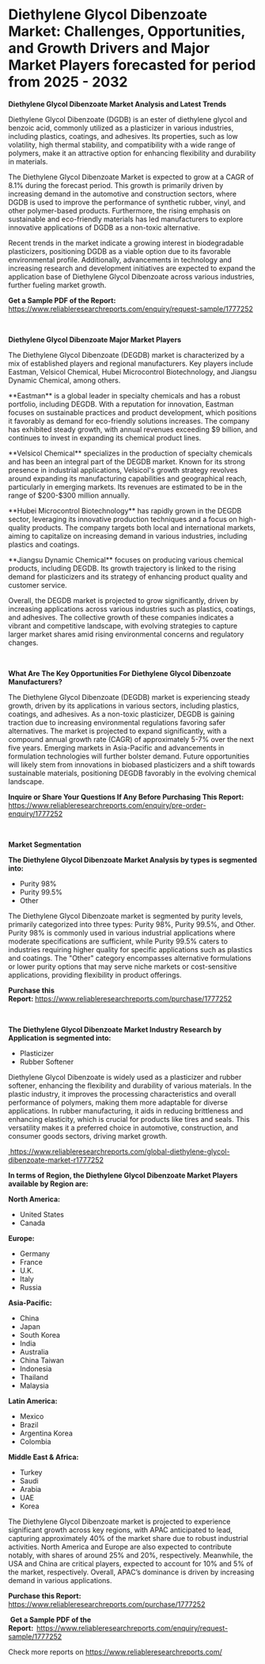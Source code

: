 <p><h1>Diethylene Glycol Dibenzoate Market: Challenges, Opportunities, and Growth Drivers and Major Market Players forecasted for period from 2025 - 2032</h1></p><p><strong>Diethylene Glycol Dibenzoate Market Analysis and Latest Trends</strong></p>
<p><p>Diethylene Glycol Dibenzoate (DGDB) is an ester of diethylene glycol and benzoic acid, commonly utilized as a plasticizer in various industries, including plastics, coatings, and adhesives. Its properties, such as low volatility, high thermal stability, and compatibility with a wide range of polymers, make it an attractive option for enhancing flexibility and durability in materials.</p><p>The Diethylene Glycol Dibenzoate Market is expected to grow at a CAGR of 8.1% during the forecast period. This growth is primarily driven by increasing demand in the automotive and construction sectors, where DGDB is used to improve the performance of synthetic rubber, vinyl, and other polymer-based products. Furthermore, the rising emphasis on sustainable and eco-friendly materials has led manufacturers to explore innovative applications of DGDB as a non-toxic alternative.</p><p>Recent trends in the market indicate a growing interest in biodegradable plasticizers, positioning DGDB as a viable option due to its favorable environmental profile. Additionally, advancements in technology and increasing research and development initiatives are expected to expand the application base of Diethylene Glycol Dibenzoate across various industries, further fueling market growth.</p></p>
<p><strong>Get a Sample PDF of the Report:&nbsp;</strong> <a href="https://www.reliableresearchreports.com/enquiry/request-sample/1777252?utm_campaign=2192&utm_medium=2&utm_source=Github&utm_content=ia&utm_term=02032025&utm_id=diethylene-glycol-dibenzoate">https://www.reliableresearchreports.com/enquiry/request-sample/1777252</a></p>
<p>&nbsp;</p>
<p><strong>Diethylene Glycol Dibenzoate Major Market Players</strong></p>
<p><p>The Diethylene Glycol Dibenzoate (DEGDB) market is characterized by a mix of established players and regional manufacturers. Key players include Eastman, Velsicol Chemical, Hubei Microcontrol Biotechnology, and Jiangsu Dynamic Chemical, among others.</p><p>**Eastman** is a global leader in specialty chemicals and has a robust portfolio, including DEGDB. With a reputation for innovation, Eastman focuses on sustainable practices and product development, which positions it favorably as demand for eco-friendly solutions increases. The company has exhibited steady growth, with annual revenues exceeding $9 billion, and continues to invest in expanding its chemical product lines.</p><p>**Velsicol Chemical** specializes in the production of specialty chemicals and has been an integral part of the DEGDB market. Known for its strong presence in industrial applications, Velsicol's growth strategy revolves around expanding its manufacturing capabilities and geographical reach, particularly in emerging markets. Its revenues are estimated to be in the range of $200-$300 million annually.</p><p>**Hubei Microcontrol Biotechnology** has rapidly grown in the DEGDB sector, leveraging its innovative production techniques and a focus on high-quality products. The company targets both local and international markets, aiming to capitalize on increasing demand in various industries, including plastics and coatings.</p><p>**Jiangsu Dynamic Chemical** focuses on producing various chemical products, including DEGDB. Its growth trajectory is linked to the rising demand for plasticizers and its strategy of enhancing product quality and customer service.</p><p>Overall, the DEGDB market is projected to grow significantly, driven by increasing applications across various industries such as plastics, coatings, and adhesives. The collective growth of these companies indicates a vibrant and competitive landscape, with evolving strategies to capture larger market shares amid rising environmental concerns and regulatory changes.</p></p>
<p>&nbsp;</p>
<p><strong>What Are The Key Opportunities For Diethylene Glycol Dibenzoate Manufacturers?</strong></p>
<p><p>The Diethylene Glycol Dibenzoate (DEGDB) market is experiencing steady growth, driven by its applications in various sectors, including plastics, coatings, and adhesives. As a non-toxic plasticizer, DEGDB is gaining traction due to increasing environmental regulations favoring safer alternatives. The market is projected to expand significantly, with a compound annual growth rate (CAGR) of approximately 5-7% over the next five years. Emerging markets in Asia-Pacific and advancements in formulation technologies will further bolster demand. Future opportunities will likely stem from innovations in biobased plasticizers and a shift towards sustainable materials, positioning DEGDB favorably in the evolving chemical landscape.</p></p>
<p><strong>Inquire or Share Your Questions If Any Before Purchasing This Report:</strong> <a href="https://www.reliableresearchreports.com/enquiry/pre-order-enquiry/1777252?utm_campaign=2192&utm_medium=2&utm_source=Github&utm_content=ia&utm_term=02032025&utm_id=diethylene-glycol-dibenzoate">https://www.reliableresearchreports.com/enquiry/pre-order-enquiry/1777252</a></p>
<p>&nbsp;</p>
<p><strong>Market Segmentation</strong></p>
<p><strong>The Diethylene Glycol Dibenzoate Market Analysis by types is segmented into:</strong></p>
<p><ul><li>Purity 98%</li><li>Purity 99.5%</li><li>Other</li></ul></p>
<p><p>The Diethylene Glycol Dibenzoate market is segmented by purity levels, primarily categorized into three types: Purity 98%, Purity 99.5%, and Other. Purity 98% is commonly used in various industrial applications where moderate specifications are sufficient, while Purity 99.5% caters to industries requiring higher quality for specific applications such as plastics and coatings. The "Other" category encompasses alternative formulations or lower purity options that may serve niche markets or cost-sensitive applications, providing flexibility in product offerings.</p></p>
<p><strong>Purchase this Report:&nbsp;</strong><a href="https://www.reliableresearchreports.com/purchase/1777252?utm_campaign=2192&utm_medium=2&utm_source=Github&utm_content=ia&utm_term=02032025&utm_id=diethylene-glycol-dibenzoate">https://www.reliableresearchreports.com/purchase/1777252</a></p>
<p>&nbsp;</p>
<p><strong>The Diethylene Glycol Dibenzoate Market Industry Research by Application is segmented into:</strong></p>
<p><ul><li>Plasticizer</li><li>Rubber Softener</li></ul></p>
<p><p>Diethylene Glycol Dibenzoate is widely used as a plasticizer and rubber softener, enhancing the flexibility and durability of various materials. In the plastic industry, it improves the processing characteristics and overall performance of polymers, making them more adaptable for diverse applications. In rubber manufacturing, it aids in reducing brittleness and enhancing elasticity, which is crucial for products like tires and seals. This versatility makes it a preferred choice in automotive, construction, and consumer goods sectors, driving market growth.</p></p>
<p><a href="https://www.reliableresearchreports.com/global-diethylene-glycol-dibenzoate-market-r1777252?utm_campaign=2192&utm_medium=2&utm_source=Github&utm_content=ia&utm_term=02032025&utm_id=diethylene-glycol-dibenzoate">&nbsp;https://www.reliableresearchreports.com/global-diethylene-glycol-dibenzoate-market-r1777252</a></p>
<p><strong>In terms of Region, the Diethylene Glycol Dibenzoate Market Players available by Region are:</strong></p>
<p>
    <p> <strong> North America: </strong>
        <ul>
            <li>United States</li>
            <li>Canada</li>
        </ul>
        </p> 
    <p> <strong> Europe: </strong>
        <ul>
            <li>Germany</li>
            <li>France</li>
            <li>U.K.</li>
            <li>Italy</li>
            <li>Russia</li>
        </ul>
        </p> 
    <p> <strong> Asia-Pacific: </strong>
        <ul>
            <li>China</li>
            <li>Japan</li>
            <li>South Korea</li>
            <li>India</li>
            <li>Australia</li>
            <li>China Taiwan</li>
            <li>Indonesia</li>
            <li>Thailand</li>
            <li>Malaysia</li>
        </ul>
        </p> 
    <p> <strong> Latin America: </strong>
        <ul>
            <li>Mexico</li>
            <li>Brazil</li>
            <li>Argentina Korea</li>
            <li>Colombia</li>
        </ul>
        </p> 
    <p> <strong> Middle East & Africa: </strong>
        <ul>
            <li>Turkey</li>
            <li>Saudi</li>
            <li>Arabia</li>
            <li>UAE</li>
            <li>Korea</li>
        </ul>
    </p>
    </p>
<p><p>The Diethylene Glycol Dibenzoate market is projected to experience significant growth across key regions, with APAC anticipated to lead, capturing approximately 40% of the market share due to robust industrial activities. North America and Europe are also expected to contribute notably, with shares of around 25% and 20%, respectively. Meanwhile, the USA and China are critical players, expected to account for 10% and 5% of the market, respectively. Overall, APAC’s dominance is driven by increasing demand in various applications.</p></p>
<p><strong>Purchase this Report: </strong><a href="https://www.reliableresearchreports.com/purchase/1777252?utm_campaign=2192&utm_medium=2&utm_source=Github&utm_content=ia&utm_term=02032025&utm_id=diethylene-glycol-dibenzoate">https://www.reliableresearchreports.com/purchase/1777252</a></p>
<p>&nbsp;<strong>Get a Sample PDF of the Report:&nbsp;&nbsp;</strong><a href="https://www.reliableresearchreports.com/enquiry/request-sample/1777252?utm_campaign=2192&utm_medium=2&utm_source=Github&utm_content=ia&utm_term=02032025&utm_id=diethylene-glycol-dibenzoate">https://www.reliableresearchreports.com/enquiry/request-sample/1777252</a></p>
<p><strong></strong></p>
<p>Check more reports on <a href="https://www.reliableresearchreports.com/?utm_campaign=2192&utm_medium=2&utm_source=Github&utm_content=ia&utm_term=02032025&utm_id=diethylene-glycol-dibenzoate">https://www.reliableresearchreports.com/</a></p>